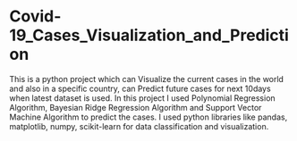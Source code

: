 # Covid-19_Cases_Visualization_and_Prediction
This is a python project which can Visualize the current cases in the world and also in a specific country, can Predict future cases for next 10days when latest dataset is used. In this project I used Polynomial Regression Algorithm, Bayesian Ridge  Regression Algorithm and Support Vector Machine Algorithm to predict the cases. I used python libraries like pandas, matplotlib, numpy, scikit-learn for data classification and visualization.
